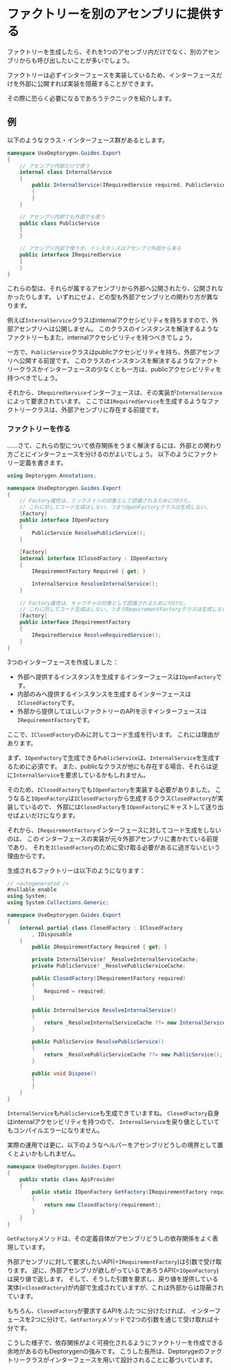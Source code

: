 # ファクトリーを別のアセンブリに提供する

ファクトリーを生成したら、それを1つのアセンブリ内だけでなく、別のアセンブリからも呼び出したいことが多いでしょう。

ファクトリーは必ずインターフェースを実装しているため、インターフェースだけを外部に公開すれば実装を隠蔽することができます。

その際に恐らく必要になるであろうテクニックを紹介します。

## 例

以下のようなクラス・インターフェース群があるとします。

```csharp
namespace UseDeptorygen.Guides.Export
{
	// アセンブリ内部だけで使う
	internal class InternalService
	{
		public InternalService(IRequiredService required, PublicService publicService)
		{	
		}
	}

	// アセンブリ内部でも外部でも使う
	public class PublicService
	{
	}

	// アセンブリ内部で使うが、インスタンスはアセンブリ外部から来る
	public interface IRequiredService
	{
	}
}
```

これらの型は、それらが属するアセンブリから外部へ公開されたり、公開されなかったりします。
いずれにせよ、どの型も外部アセンブリとの関わり方が異なります。

例えば`InternalService`クラスはinternalアクセシビリティを持ちますので、外部アセンブリへは公開しません。
このクラスのインスタンスを解決するようなファクトリーもまた、internalアクセシビリティを持つべきでしょう。

一方で、`PublicService`クラスはpublicアクセシビリティを持ち、外部アセンブリへ公開する前提です。
このクラスのインスタンスを解決するようなファクトリークラスかインターフェースの少なくとも一方は、publicアクセシビリティを持つべきでしょう。

それから、`IRequiredService`インターフェースは、その実装が`InternalService`によって要求されています。
ここでは`IRequiredService`を生成するようなファクトリークラスは、外部アセンブリに存在する前提です。

### ファクトリーを作る

……さて、これらの型について依存関係をうまく解決するには、外部との関わり方ごとにインターフェースを分けるのがよいでしょう。
以下のようにファクトリー定義を書きます。

```csharp
using Deptorygen.Annotations;

namespace UseDeptorygen.Guides.Export
{
	// Factory属性は、ミックスインの対象として認識されるために付けた。
	// これに対してコード生成はしない。つまりOpenFactoryクラスは生成しない。
	[Factory]
	public interface IOpenFactory
	{
		PublicService ResolvePublicService();
	}
	
	[Factory]
	internal interface IClosedFactory : IOpenFactory
	{
		IRequirementFactory Required { get; }

		InternalService ResolveInternalService();
	}
	
	// Factory属性は、キャプチャの対象として認識されるために付けた。
	// これに対してコード生成はしない。つまりRequirementFactoryクラスは生成しない。
	[Factory]
	public interface IRequirementFactory
	{
		IRequiredService ResolveRequiredService();
	}
}
```

3つのインターフェースを作成しました：

* 外部へ提供するインスタンスを生成するインターフェースは`IOpenFactory`です。
* 内部のみへ提供するインスタンスを生成するインターフェースは`IClosedFactory`です。
* 外部から提供してほしいファクトリーのAPIを示すインターフェースは`IRequirementFactory`です。

ここで、`IClosedFactory`のみに対してコード生成を行います。
これには理由があります。

まず、`IOpenFactory`で生成できる`PublicService`は、`InternalService`を生成するために必須です。
また、publicなクラスが他にも存在する場合、それらは逆に`InternalService`を要求しているかもしれません。

そのため、`IClosedFactory`でも`IOpenFactory`を実装する必要がありました。
こうなると`IOpenFactory`は`IClosedFactory`から生成するクラス`ClosedFactory`が実装しているので、
外部には`ClosedFactory`を`IOpenFactory`にキャストして送り出せばよいだけになります。

それから、`IRequirementFactory`インターフェースに対してコード生成をしないのは、
このインターフェースの実装が元々外部アセンブリに書かれている前提であり、
それを`IClosedFactory`のために受け取る必要があるに過ぎないという理由からです。

生成されるファクトリーは以下のようになります：

```csharp
// <autogenerated />
#nullable enable
using System;
using System.Collections.Generic;

namespace UseDeptorygen.Guides.Export
{
	internal partial class ClosedFactory : IClosedFactory
		, IDisposable
	{
		public IRequirementFactory Required { get; }

		private InternalService? _ResolveInternalServiceCache;
		private PublicService? _ResolvePublicServiceCache;

		public ClosedFactory(IRequirementFactory required)
		{
			Required = required;
		}

		public InternalService ResolveInternalService()
		{
			return _ResolveInternalServiceCache ??= new InternalService(Required.ResolveRequiredService(), ResolvePublicService());
		}

		public PublicService ResolvePublicService()
		{
			return _ResolvePublicServiceCache ??= new PublicService();
		}

		public void Dispose()
		{
		}
	}
}
```

`InternalService`も`PublicService`も生成できていますね。
`ClosedFactory`自身はinternalアクセシビリティを持つので、
`InternalService`を戻り値としていてもコンパイルエラーになりません。

実際の運用では更に、以下のようなヘルパーをアセンブリどうしの境界として置くとよいかもしれません。

```csharp
namespace UseDeptorygen.Guides.Export
{
	public static class ApiProvider
	{
		public static IOpenFactory GetFactory(IRequirementFactory requirement)
		{
			return new ClosedFactory(requirement);
		}
	}
}
```

`GetFactory`メソッドは、その定義自体がアセンブリどうしの依存関係をよく表現しています。

外部アセンブリに対して要求したいAPI(=`IRequirementFactory`)は引数で受け取ります。
逆に、外部アセンブリが欲しがっているであろうAPI(=`IOpenFactory`)は戻り値で返します。
そして、そうした引数を要求し、戻り値を提供している実体(=`ClosedFactory`)が内部で生成されていますが、これは外部からは隠蔽されています。

もちろん、`ClosedFactory`が要求するAPIをふたつに分けたければ、
インターフェースを2つに分けて、`GetFactory`メソッドで2つの引数を通じて受け取れば十分です。

こうした様子で、依存関係がよく可視化されるようにファクトリーを作成できる余地があるのもDeptorygenの強みです。
こうした長所は、Deptorygeのファクトリークラスがインターフェースを用いて設計されることに基づいています。

